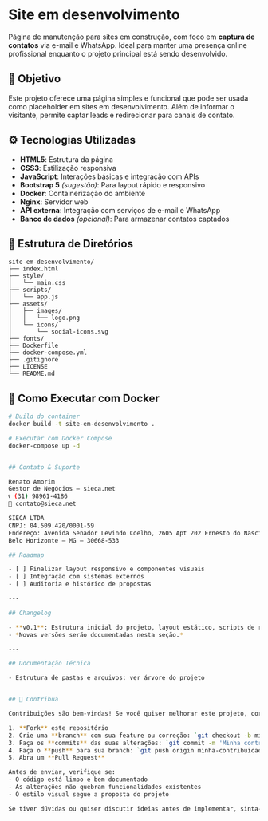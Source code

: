 # Site em desenvolvimento

Página de manutenção para sites em construção, com foco em **captura de contatos** via e-mail e WhatsApp. Ideal para manter uma presença online profissional enquanto o projeto principal está sendo desenvolvido.

## 📌 Objetivo

Este projeto oferece uma página simples e funcional que pode ser usada como placeholder em sites em desenvolvimento. Além de informar o visitante, permite captar leads e redirecionar para canais de contato.

## ⚙️ Tecnologias Utilizadas

- **HTML5**: Estrutura da página
- **CSS3**: Estilização responsiva
- **JavaScript**: Interações básicas e integração com APIs
- **Bootstrap 5** *(sugestão)*: Para layout rápido e responsivo
- **Docker**: Containerização do ambiente
- **Nginx**: Servidor web
- **API externa**: Integração com serviços de e-mail e WhatsApp
- **Banco de dados** *(opcional)*: Para armazenar contatos captados

## 📁 Estrutura de Diretórios

```
site-em-desenvolvimento/
├── index.html
├── style/
│   └── main.css
├── scripts/
│   └── app.js
├── assets/
│   ├── images/
│   │   └── logo.png
│   └── icons/
│       └── social-icons.svg
├── fonts/
├── Dockerfile
├── docker-compose.yml
├── .gitignore
├── LICENSE
└── README.md
```

## 🚀 Como Executar com Docker

```bash
# Build do container
docker build -t site-em-desenvolvimento .

# Executar com Docker Compose
docker-compose up -d


## Contato & Suporte

Renato Amorim  
Gestor de Negócios – sieca.net  
📞 (31) 98961-4186  
📧 contato@sieca.net

SIECA LTDA  
CNPJ: 04.509.420/0001-59  
Endereço: Avenida Senador Levindo Coelho, 2605 Apt 202 Ernesto do Nascimento  
Belo Horizonte – MG – 30668-533

## Roadmap

- [ ] Finalizar layout responsivo e componentes visuais
- [ ] Integração com sistemas externos
- [ ] Auditoria e histórico de propostas

---

## Changelog

- **v0.1**: Estrutura inicial do projeto, layout estático, scripts de reset
- *Novas versões serão documentadas nesta seção.*

---

## Documentação Técnica

- Estrutura de pastas e arquivos: ver árvore do projeto


## 🤝 Contribua

Contribuições são bem-vindas! Se você quiser melhorar este projeto, corrigir bugs, adicionar funcionalidades ou sugerir melhorias, siga os passos abaixo:

1. **Fork** este repositório
2. Crie uma **branch** com sua feature ou correção: `git checkout -b minha-contribuicao`
3. Faça os **commits** das suas alterações: `git commit -m 'Minha contribuição'`
4. Faça o **push** para sua branch: `git push origin minha-contribuicao`
5. Abra um **Pull Request**

Antes de enviar, verifique se:
- O código está limpo e bem documentado
- As alterações não quebram funcionalidades existentes
- O estilo visual segue a proposta do projeto

Se tiver dúvidas ou quiser discutir ideias antes de implementar, sinta-se à vontade para abrir uma **issue**.

